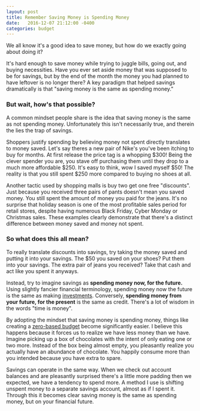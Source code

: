 ```yaml
---
layout: post
title: Remember Saving Money is Spending Money
date:   2016-12-07 21:12:00 -0400
categories: budget
---
```

We all know it's a good idea to save money, but how do we exactly going about doing it?

It's hard enough to save money while trying to juggle bills, going out, and buying necessities. Have you ever set aside money that was supposed to be for savings, but by the end of the month the money you had planned to have leftover is no longer there? A key paradigm that helped savings dramatically is that "saving money is the same as spending money."

### But wait, how's that possible?
A common mindset people share is the idea that saving money is the same as not spending money. Unfortunately this isn't necessarily true, and therein the lies the trap of savings.

Shoppers justify spending by believing money not spent directly translates to money saved. Let's say theres a new pair of Nike's you've been itching to buy for months. At first release the price tag is a whopping $300! Being the clever spender you are, you stave off purchasing them until they drop to a much more affordable $250. It's easy to think, wow I saved myself $50! The reality is that you still spent $250 more compared to buying no shoes at all.

Another tactic used by shopping malls is buy two get one free "discounts". Just because you received three pairs of pants doesn't mean you saved money. You still spent the amount of money you paid for the jeans. It's no surprise that holiday season is one of the most profitable sales period for retail stores, despite having numerous Black Friday, Cyber Monday or Christmas sales. These examples clearly demonstrate that there's a distinct difference between money saved and money not spent.

### So what does this all mean?
To really translate discounts into savings, try taking the money saved and putting it into your savings. The $50 you saved on your shoes? Put them into your savings. The extra pair of jeans you received? Take that cash and act like you spent it anyways.

Instead, try to imagine savings as **spending money now, for the future.** Using slightly fancier financial terminology, spending money now the future is the same as making [investments](http://brunchbucks.com/investment/2016/11/01/early-investing/). Conversely, **spending money from your future, for the present** is the same as credit. There's a lot of wisdom in the words "time is money".

By adopting the mindset that saving money is spending money, things like creating a [zero-based budget](http://brunchbucks.com/moneymanagement/2016/10/19/budgeting-tips/) become significantly easier. I believe this happens because it forces us to realize we have less money than we have. Imagine picking up a box of chocolates with the intent of only eating one or two more. Instead of the box being almost empty, you pleasantly realize you actually have an abundance of chocolate. You happily consume more than you intended because you have extra to spare.

Savings can operate in the same way. When we check out account balances and are pleasantly surprised there's a little more padding then we expected, we have a tendency to spend more. A method I use is shifting unspent money to a separate savings account, almost as if I spent it. Through this it becomes clear saving money is the same as spending money, but on your financial future.
